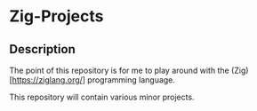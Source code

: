 # Zig-Projects

## Description

The point of this repository is for me to play around with the (Zig)[https://ziglang.org/] programming language.

This repository will contain various minor projects.
